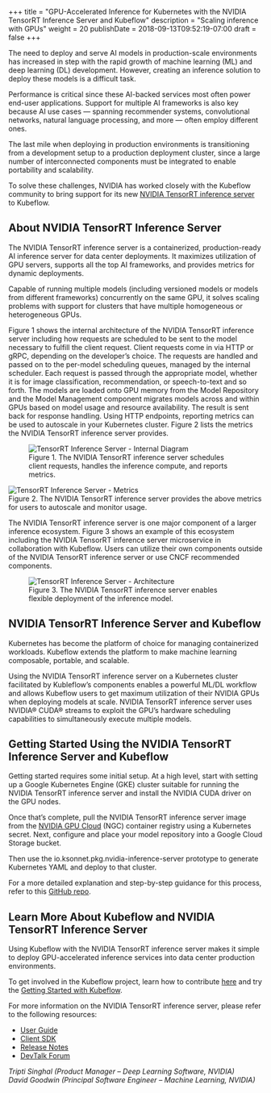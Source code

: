 +++
title = "GPU-Accelerated Inference for Kubernetes with the NVIDIA TensorRT Inference Server and Kubeflow"
description = "Scaling inference with GPUs"
weight = 20
publishDate = 2018-09-13T09:52:19-07:00
draft = false
+++

The need to deploy and serve AI models in production-scale environments has increased in step with the rapid growth of machine learning (ML) and deep learning (DL) development. However, creating an inference solution to deploy these models is a difficult task.

Performance is critical since these AI-backed services most often power end-user applications. Support for multiple AI frameworks is also key because AI use cases — spanning recommender systems, convolutional networks, natural language processing, and more — often employ different ones.

The last mile when deploying in production environments is transitioning from a development setup to a production deployment cluster, since a large number of interconnected components must be integrated to enable portability and scalability.

To solve these challenges, NVIDIA has worked closely with the Kubeflow community to bring support for its new [NVIDIA TensorRT inference server](https://developer.nvidia.com/tensorrt) to Kubeflow.

## About NVIDIA TensorRT Inference Server

The NVIDIA TensorRT inference server is a containerized, production-ready AI inference server for data center deployments. It maximizes utilization of GPU servers, supports all the top AI frameworks, and provides metrics for dynamic deployments.

Capable of running multiple models (including versioned models or models from different frameworks) concurrently on the same GPU, it solves scaling problems with support for clusters that have multiple homogeneous or heterogeneous GPUs.

Figure 1 shows the internal architecture of the NVIDIA TensorRT inference server including how requests are scheduled to be sent to the model necessary to fulfill the client request. Client requests come in via HTTP or gRPC, depending on the developer’s choice. The requests are handled and passed on to the per-model scheduling queues, managed by the internal scheduler. Each request is passed through the appropriate model, whether it is for image classification, recommendation, or speech-to-text and so forth. The models are loaded onto GPU memory from the Model Repository and the Model Management component migrates models across and within GPUs based on model usage and resource availability. The result is sent back for response handling. Using HTTP endpoints, reporting metrics can be used to autoscale in your Kubernetes cluster. Figure 2 lists the metrics the NVIDIA TensorRT inference server provides.

<figure class="image">
					<img src="../tensorrt_inference_server.svg" alt="TensorRT Inference Server - Internal Diagram">
					<figcaption>Figure 1. The NVIDIA TensorRT inference server schedules client requests, handles the inference compute, and reports metrics.</figcaption>
</figure

<figure class="image">
					<img src="../tensorrt_metrics.svg" alt="TensorRT Inference Server - Metrics">
          <figcaption>Figure 2. The NVIDIA TensorRT inference server provides the above metrics for users to autoscale and monitor usage.</figcaption>
</figure>

The NVIDIA TensorRT inference server is one major component of a larger inference ecosystem. Figure 3 shows an example of this ecosystem including the NVIDIA TensorRT inference server microservice in collaboration with Kubeflow. Users can utilize their own components outside of the NVIDIA TensorRT inference server or use CNCF recommended components.

<figure class="image">
					<img src="../tensorrt_architecture.svg" alt="TensorRT Inference Server - Architecture">
          <figcaption>Figure 3. The NVIDIA TensorRT inference server enables flexible deployment of the inference model.</figcaption>
</figure>

## NVIDIA TensorRT Inference Server and Kubeflow
Kubernetes has become the platform of choice for managing containerized workloads. Kubeflow extends the platform to make machine learning composable, portable, and scalable.

Using the NVIDIA TensorRT inference server on a Kubernetes cluster facilitated by Kubleflow’s components enables a powerful ML/DL workflow and allows Kubeflow users to get maximum utilization of their NVIDIA GPUs when deploying models at scale. NVIDIA TensorRT inference server uses NVIDIA® CUDA® streams to exploit the GPU’s hardware scheduling capabilities to simultaneously execute multiple models.

## Getting Started Using the NVIDIA TensorRT Inference Server and Kubeflow
Getting started requires some initial setup. At a high level, start with setting up a Google Kubernetes Engine (GKE) cluster suitable for running the NVIDIA TensorRT inference server and install the NVIDIA CUDA driver on the GPU nodes. 

Once that’s complete, pull the NVIDIA TensorRT inference server image from the [NVIDIA GPU Cloud](https://www.nvidia.com/en-us/gpu-cloud/) (NGC) container registry using a Kubernetes secret. Next, configure and place your model repository into a Google Cloud Storage bucket. 

Then use the io.ksonnet.pkg.nvidia-inference-server prototype to generate Kubernetes YAML and deploy to that cluster. 

For a more detailed explanation and step-by-step guidance for this process, refer to this [GitHub repo](https://github.com/deadeyegoodwin/kubeflow/tree/deadeyegoodwin/trtserver/kubeflow/nvidia-inference-server).


## Learn More About Kubeflow and NVIDIA TensorRT Inference Server 
Using Kubeflow with the NVIDIA TensorRT inference server makes it simple to deploy GPU-accelerated inference services into data center production environments.

To get involved in the Kubeflow project, learn how to contribute [here](https://www.kubeflow.org/docs/about/contributing/) and try the [Getting Started with Kubeflow](https://www.kubeflow.org/docs/started/getting-started/).

For more information on the NVIDIA TensorRT inference server, please refer to the following resources:

  - [User Guide](https://docs.nvidia.com/deeplearning/sdk/inference-user-guide/index.html)
  - [Client SDK](https://github.com/NVIDIA/dl-inference-server)
  - [Release Notes](https://docs.nvidia.com/deeplearning/sdk/inference-release-notes/index.html)
  - [DevTalk Forum](https://devtalk.nvidia.com/default/board/262/container-inference-server/)

*Tripti Singhal (Product Manager – Deep Learning Software, NVIDIA) <br>
David Goodwin (Principal Software Engineer – Machine Learning, NVIDIA)*
